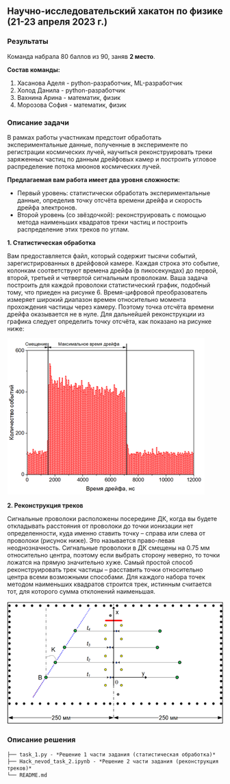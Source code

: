 ## Научно-исследовательский хакатон по физике (21-23 апреля 2023 г.)

### Результаты

Команда набрала 80 баллов из 90, заняв **2 место**.

**Состав команды:**
1. Хасанова Аделя - python-разработчик, ML-разработчик
2. Холод Данила - python-разработчик
3. Вахнина Арина - математик, физик
4. Морозова София - математик, физик

### Описание задачи

В рамках работы участникам предстоит обработать экспериментальные данные, полученные в эксперименте по регистрации космических лучей, научиться реконструировать треки заряженных частиц по данным дрейфовых камер и построить угловое распределение потока мюонов космических лучей.

**Предлагаемая вам работа имеет два уровня сложности:**
- Первый уровень: статистически обработать экспериментальные данные, определив точку отсчёта времени дрейфа и скорость дрейфа электронов.
- Второй уровень (со звёздочкой): реконструировать с помощью метода наименьших квадратов треки частиц и построить распределение этих треков по углам.

**1. Статистическая обработка**

Вам предоставляется файл, который содержит тысячи событий, зарегистрированных в дрейфовой камере. Каждая строка это событие, колонкам соответствуют времена дрейфа (в пикосекундах) до первой, второй, третьей и четвертой сигнальным проволокам. Ваша задача построить для каждой проволоки статистический график, подобный тому, что приеден на рисунке 6. Время-цифровой преобразователь измеряет широкий диапазон времен относительно момента прохождения частицы через камеру. Поэтому точка отсчёта времени дрейфа оказывается не в нуле. Для дальнейшей реконструкции из графика следует определить точку отсчёта, как показано на рисунке ниже:

![Image alt](https://raw.githubusercontent.com/Adelaaas/Physics_Hack/main/%D0%A0%D0%B0%D1%81%D0%BF%D1%80%D0%B5%D0%B4%D0%B5%D0%BB%D0%B5%D0%BD%D0%B8%D0%B5%20%D1%81%D0%BE%D0%B1%D1%8B%D1%82%D0%B8%D0%B9%20%D0%BF%D0%BE%20%D0%B2%D0%B5%D0%BB%D0%B8%D1%87%D0%B8%D0%BD%D0%B5%20%D0%B2%D1%80%D0%B5%D0%BC%D0%B5%D0%BD%D0%B8%20%D0%B4%D1%80%D0%B5%D0%B9%D1%84%D0%B0%20%D1%8D%D0%BB%D0%B5%D0%BA%D1%82%D1%80%D0%BE%D0%BD%D0%BE%D0%B2%20%D0%BD%D0%B0%20%D0%BE%D0%B4%D0%BD%D0%BE%D0%B9%20%D1%81%D0%B8%D0%B3%D0%BD%D0%B0%D0%BB%D1%8C%D0%BD%D0%BE%D0%B9.png)

**2. Реконструкция треков**

Сигнальные проволоки расположены посередине ДК, когда вы будете откладывать расстояния от проволоки до точки ионизации нет определенности, куда именно ставить точку – справа или слева от проволоки (рисунок ниже). Это называется право-левая неоднозначность. Сигнальные проволоки в ДК смещены на 0.75 мм относительно центра, поэтому если выбрать сторону неверно, то точки ложатся на прямую значительно хуже. Самый простой способ реконструировать трек частицы – расставить точки относительно центра
всеми возможными способами. Для каждого набора точек методом наименьших квадратов строится трек, истинным считается тот, для которого сумма отклонений наименьшая.

![Image alt](https://raw.githubusercontent.com/Adelaaas/Physics_Hack/main/%D0%A1%D1%85%D0%B5%D0%BC%D0%B0%D1%82%D0%B8%D1%87%D0%BD%D0%BE%D0%B5%20%D0%BF%D1%80%D0%B5%D0%B4%D1%81%D1%82%D0%B0%D0%B2%D0%BB%D0%B5%D0%BD%D0%B8%D0%B5%20%D1%80%D0%B5%D0%BA%D0%BE%D0%BD%D1%81%D1%82%D1%80%D1%83%D0%BA%D1%86%D0%B8%D0%B8%20%D1%82%D1%80%D0%B5%D0%BA%D0%B0%20%D0%B7%D0%B0%D1%80%D1%8F%D0%B6%D0%B5%D0%BD%D0%BD%D0%BE%D0%B9%20%D1%87%D0%B0%D1%81%D1%82%D0%B8%D1%86%D1%8B%20%D0%B2%20%D0%B4%D1%80%D0%B5%D0%B9%D1%84%D0%BE%D0%B2%D0%BE%D0%B9.png)

### Описание решения

```
├── task_1.py - *Решение 1 части задания (статистическая обработка)*
├── Hack_nevod_task_2.ipynb - *Решение 2 части задания (реконструкция треков)*
└── README.md
```
